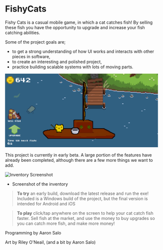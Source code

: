 # FishyCats
Fishy Cats is a casual mobile game, in which a cat catches fish! By selling these fish you have the opportunity to upgrade and increase your fish catching abilities.

Some of the project goals are; 
- to get a strong understanding of how UI works and interacts with other pieces in software,
- to create an interesting and polished project, 
- practice building scalable systems with lots of moving parts.

![Main screen gif](Animation.gif)

This project is currently in early beta. A large portion of the features have already been completed, although there are a few more things we want to add.

![Inventory Screenshot](InventoryScreenshot.gif)
- Screenshot of the inventory


> **To try** an early build, download the latest release and run the exe! Included is a Windows build of the project, but the final version is intended for Android and iOS 

> **To play** click/tap anywhere on the screen to help your cat catch fish faster. Sell fish at the market, and use the money to buy upgrades so you can catch more fish, and make more money!

Programming by Aaron Salo

Art by Riley O'Neail, (and a bit by Aaron Salo)
